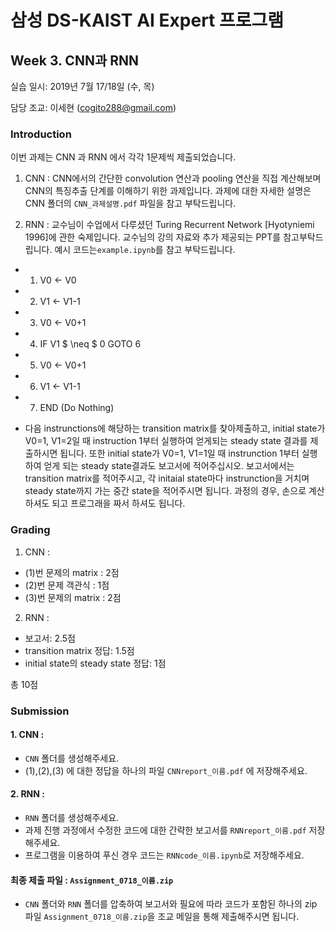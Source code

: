 ﻿# 삼성 DS-KAIST AI Expert 프로그램 
## Week 3. CNN과 RNN

실습 일시: 2019년 7월 17/18일 (수, 목)

담당 조교: 이세현 (cogito288@gmail.com)

### Introduction
이번 과제는 CNN 과 RNN 에서 각각 1문제씩 제출되었습니다.

1. CNN : CNN에서의 간단한 convolution 연산과 pooling 연산을 직접 계산해보며 CNN의 특징추출 단계를 이해하기 위한 과제입니다. 과제에 대한 자세한 설명은 CNN 폴더의 `CNN_과제설명.pdf` 파일을 참고 부탁드립니다.

2. RNN : 교수님이 수업에서 다루셨던 Turing Recurrent Network [Hyotyniemi 1996]에 관한 숙제입니다. 교수님의 강의 자료와 추가 제공되는 PPT를 참고부탁드립니다. 예시 코드는<code>example.ipynb</code>를 참고 부탁드립니다. 
- 1. V0 <- V0
- 2. V1 <- V1-1
- 3. V0 <- V0+1
- 4. IF V1 $ \neq $ 0 GOTO 6
- 5. V0 <- V0+1
- 6. V1 <- V1-1
- 7. END (Do Nothing)

- 다음 instrunctions에 해당하는 transition matrix를 찾아제출하고, initial state가 V0=1, V1=2일 때 instruction 1부터 실행하여 얻게되는 steady state 결과를 제출하시면 됩니다. 또한 initial state가 V0=1, V1=1일 때 instrunction 1부터 실행하여 얻게 되는 steady state결과도 보고서에 적어주십시오. 보고서에서는 transition matrix를 적어주시고, 각 initaial state마다 instrunction을 거치며 steady state까지 가는 중간 state을 적어주시면 됩니다. 과정의 경우, 손으로 계산하셔도 되고 프로그래을 짜서 하셔도 됩니다.


### Grading

1. CNN :
- (1)번 문제의 matrix : 2점
- (2)번 문제 객관식 : 1점
- (3)번 문제의 matrix : 2점

2. RNN : 
- 보고서: 2.5점
- transition matrix 정답: 1.5점
- initial state의 steady state 정답: 1점

총 10점

### Submission

#### 1. CNN :
-  `CNN` 폴더를 생성해주세요.
- (1),(2),(3) 에 대한 정답을 하나의 파일 `CNNreport_이름.pdf` 에 저장해주세요.

#### 2. RNN : 
- `RNN` 폴더를 생성해주세요.
- 과제 진행 과정에서 수정한 코드에 대한 간략한 보고서를 `RNNreport_이름.pdf` 저장해주세요.
- 프로그램을 이용하여 푸신 경우 코드는 `RNNcode_이름.ipynb`로 저장해주세요.


#### 최종 제출 파일 : `Assignment_0718_이름.zip`
- `CNN` 폴더와 `RNN` 폴더를 압축하여 보고서와 필요에 따라 코드가 포함된 하나의 zip 파일 `Assignment_0718_이름.zip`을 조교 메일을 통해 제출해주시면 됩니다.

